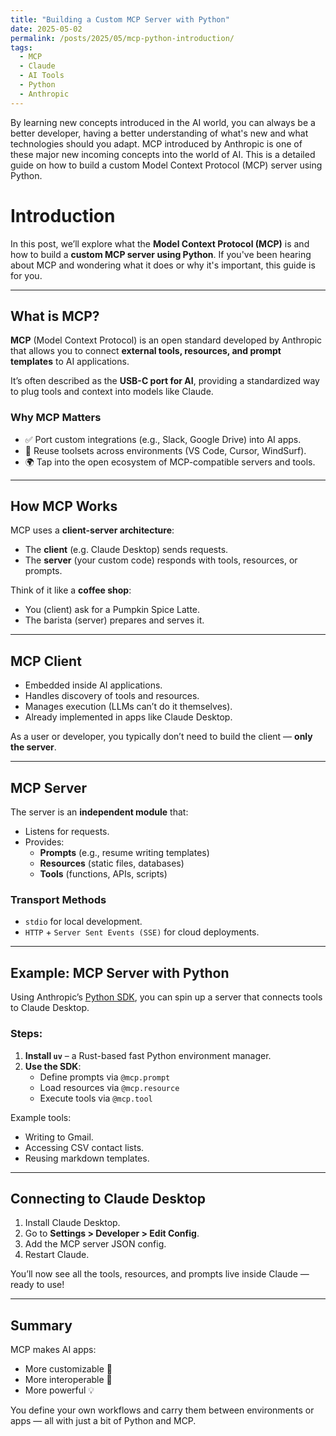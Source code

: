```yaml
---
title: "Building a Custom MCP Server with Python"
date: 2025-05-02
permalink: /posts/2025/05/mcp-python-introduction/
tags:
  - MCP
  - Claude
  - AI Tools
  - Python
  - Anthropic
---
```


By learning new concepts introduced in the AI world, you can always be a better developer, having a better understanding of what's new and what technologies should you adapt. MCP introduced by Anthropic is one of these major new incoming concepts into the world of AI. This is a detailed guide on how to build a custom Model Context Protocol (MCP) server using Python.

# Introduction

In this post, we’ll explore what the **Model Context Protocol (MCP)** is and how to build a **custom MCP server using Python**. If you've been hearing about MCP and wondering what it does or why it's important, this guide is for you.

---

## What is MCP?

**MCP** (Model Context Protocol) is an open standard developed by Anthropic that allows you to connect **external tools, resources, and prompt templates** to AI applications.

It’s often described as the **USB-C port for AI**, providing a standardized way to plug tools and context into models like Claude.

### Why MCP Matters

- ✅ Port custom integrations (e.g., Slack, Google Drive) into AI apps.
- 🔁 Reuse toolsets across environments (VS Code, Cursor, WindSurf).
- 🌍 Tap into the open ecosystem of MCP-compatible servers and tools.

---

## How MCP Works

MCP uses a **client-server architecture**:

- The **client** (e.g. Claude Desktop) sends requests.
- The **server** (your custom code) responds with tools, resources, or prompts.

Think of it like a **coffee shop**:

- You (client) ask for a Pumpkin Spice Latte.
- The barista (server) prepares and serves it.

---

## MCP Client

- Embedded inside AI applications.
- Handles discovery of tools and resources.
- Manages execution (LLMs can’t do it themselves).
- Already implemented in apps like Claude Desktop.

As a user or developer, you typically don’t need to build the client — **only the server**.

---

## MCP Server

The server is an **independent module** that:

- Listens for requests.
- Provides:
  - **Prompts** (e.g., resume writing templates)
  - **Resources** (static files, databases)
  - **Tools** (functions, APIs, scripts)

### Transport Methods

- `stdio` for local development.
- `HTTP` + `Server Sent Events (SSE)` for cloud deployments.

---

## Example: MCP Server with Python

Using Anthropic’s [Python SDK](https://github.com/anthropics/anthropic-sdk-python), you can spin up a server that connects tools to Claude Desktop.

### Steps:

1. **Install `uv`** – a Rust-based fast Python environment manager.
2. **Use the SDK**:
   - Define prompts via `@mcp.prompt`
   - Load resources via `@mcp.resource`
   - Execute tools via `@mcp.tool`

Example tools:

- Writing to Gmail.
- Accessing CSV contact lists.
- Reusing markdown templates.

---

## Connecting to Claude Desktop

1. Install Claude Desktop.
2. Go to **Settings > Developer > Edit Config**.
3. Add the MCP server JSON config.
4. Restart Claude.

You’ll now see all the tools, resources, and prompts live inside Claude — ready to use!

---

## Summary

MCP makes AI apps:

- More customizable 🚀
- More interoperable 🧩
- More powerful 💡

You define your own workflows and carry them between environments or apps — all with just a bit of Python and MCP.
